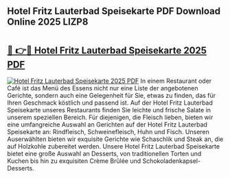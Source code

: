 ## Hotel Fritz Lauterbad Speisekarte PDF Download Online 2025 LlZP8

# <h2><a href="http://gcalqr.nevu.top/?p=Hotel+Fritz+Lauterbad+Speisekarte">🔗 👉🔴 Hotel Fritz Lauterbad Speisekarte 2025 PDF</a></h2>

[![Hotel Fritz Lauterbad Speisekarte 2025 PDF](https://i.imgur.com/dBaPXMq.png)](http://gcalqr.nevu.top/?p=Hotel+Fritz+Lauterbad+Speisekarte)
In einem Restaurant oder Café ist das Menü des Essens nicht nur eine Liste der angebotenen Gerichte, sondern auch eine Gelegenheit für Sie, etwas zu finden, das für Ihren Geschmack köstlich und passend ist. Auf der Hotel Fritz Lauterbad Speisekarte unseres Restaurants finden Sie leichte und frische Salate in unserem speziellen Bereich. Für diejenigen, die Fleisch lieben, bieten wir eine umfangreiche Auswahl an Gerichten auf der Hotel Fritz Lauterbad Speisekarte an: Rindfleisch, Schweinefleisch, Huhn und Fisch. Unseren Auserwählten bieten wir exquisite Gerichte wie Schaschlik und Steak an, die auf Holzkohle zubereitet werden. Unsere Hotel Fritz Lauterbad Speisekarte bietet eine große Auswahl an Desserts, von traditionellen Torten und Kuchen bis hin zu exquisiten Crème Brûlée und Schokoladenkapsel-Desserts.
